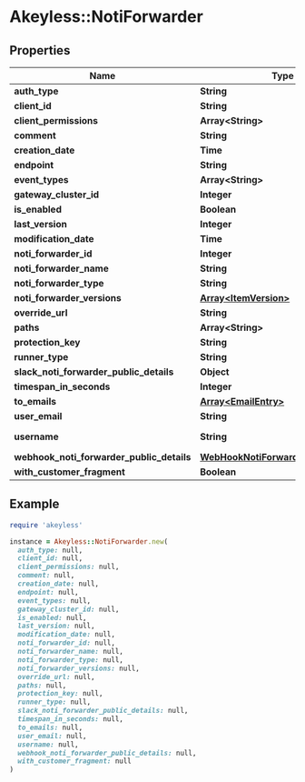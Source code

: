 # Akeyless::NotiForwarder

## Properties

| Name | Type | Description | Notes |
| ---- | ---- | ----------- | ----- |
| **auth_type** | **String** |  | [optional] |
| **client_id** | **String** | Auth - JWT | [optional] |
| **client_permissions** | **Array&lt;String&gt;** |  | [optional] |
| **comment** | **String** |  | [optional] |
| **creation_date** | **Time** |  | [optional] |
| **endpoint** | **String** |  | [optional] |
| **event_types** | **Array&lt;String&gt;** |  | [optional] |
| **gateway_cluster_id** | **Integer** |  | [optional] |
| **is_enabled** | **Boolean** |  | [optional] |
| **last_version** | **Integer** |  | [optional] |
| **modification_date** | **Time** |  | [optional] |
| **noti_forwarder_id** | **Integer** |  | [optional] |
| **noti_forwarder_name** | **String** |  | [optional] |
| **noti_forwarder_type** | **String** |  | [optional] |
| **noti_forwarder_versions** | [**Array&lt;ItemVersion&gt;**](ItemVersion.md) |  | [optional] |
| **override_url** | **String** |  | [optional] |
| **paths** | **Array&lt;String&gt;** |  | [optional] |
| **protection_key** | **String** |  | [optional] |
| **runner_type** | **String** |  | [optional] |
| **slack_noti_forwarder_public_details** | **Object** |  | [optional] |
| **timespan_in_seconds** | **Integer** |  | [optional] |
| **to_emails** | [**Array&lt;EmailEntry&gt;**](EmailEntry.md) |  | [optional] |
| **user_email** | **String** |  | [optional] |
| **username** | **String** | Auth - User Password | [optional] |
| **webhook_noti_forwarder_public_details** | [**WebHookNotiForwarderPublicDetails**](WebHookNotiForwarderPublicDetails.md) |  | [optional] |
| **with_customer_fragment** | **Boolean** |  | [optional] |

## Example

```ruby
require 'akeyless'

instance = Akeyless::NotiForwarder.new(
  auth_type: null,
  client_id: null,
  client_permissions: null,
  comment: null,
  creation_date: null,
  endpoint: null,
  event_types: null,
  gateway_cluster_id: null,
  is_enabled: null,
  last_version: null,
  modification_date: null,
  noti_forwarder_id: null,
  noti_forwarder_name: null,
  noti_forwarder_type: null,
  noti_forwarder_versions: null,
  override_url: null,
  paths: null,
  protection_key: null,
  runner_type: null,
  slack_noti_forwarder_public_details: null,
  timespan_in_seconds: null,
  to_emails: null,
  user_email: null,
  username: null,
  webhook_noti_forwarder_public_details: null,
  with_customer_fragment: null
)
```


